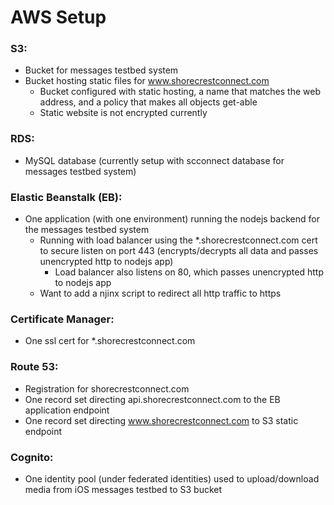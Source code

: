 # AWS Setup

### S3:
- Bucket for messages testbed system
- Bucket hosting static files for www.shorecrestconnect.com
    - Bucket configured with static hosting, a name that matches the web address, and a policy that makes all objects get-able
    - Static website is not encrypted currently

### RDS:
- MySQL database (currently setup with scconnect database for messages testbed system)

### Elastic Beanstalk (EB):
- One application (with one environment) running the nodejs backend for the messages testbed system
    - Running with load balancer using the *.shorecrestconnect.com cert to secure listen on port 443 (encrypts/decrypts all data and passes unencrypted http to nodejs app)
        - Load balancer also listens on 80, which passes unencrypted http to nodejs app
    - Want to add a njinx script to redirect all http traffic to https

### Certificate Manager:
- One ssl cert for *.shorecrestconnect.com

### Route 53:
- Registration for shorecrestconnect.com
- One record set directing api.shorecrestconnect.com to the EB application endpoint
- One record set directing www.shorecrestconnect.com to S3 static endpoint

### Cognito:
- One identity pool (under federated identities) used to upload/download media from iOS messages testbed to S3 bucket
